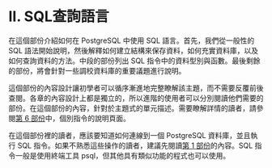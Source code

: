 # II. SQL查詢語言

在這個部份介紹如何在 PostgreSQL 中使用 SQL 語言。首先，我們從一般性的 SQL 語法開始說明，然後解釋如何建立結構來保存資料，如何充實資料庫，以及如何查詢資料的方法。中段的部份列出 SQL 指令中的資料型別與函數。最後剩餘的部份，將會針對一些調校資料庫的重要議題進行說明。

這個部份的內容設計讓初學者可以循序漸進地完整瞭解該主題，而不需要反覆前後查閱。各章的內容設計上都是獨立的，所以進階的使用者可以分別閱讀他們需要的部份。在這個部份的內容，針對於主題式的單元描述。需要瞭解詳情的讀者，請參閱[第 6 部份](https://github.com/pgsql-tw/documents/tree/a096b206440e1ac8cdee57e1ae7a74730f0ee146/vi-reference.md)中，個別指令的說明頁面。

在這個部份裡的讀者，應該要知道如何連線到一個 PostgreSQL 資料庫，並且執行 SQL 指令。如果不熟悉這些操作的讀者，建議先閱讀[第 1 部份](https://github.com/pgsql-tw/documents/tree/a096b206440e1ac8cdee57e1ae7a74730f0ee146/i-tutorial.md)的內容。SQL 指令一般是使用終端工具 psql，但其他具有類似功能的程式也可以使用。

